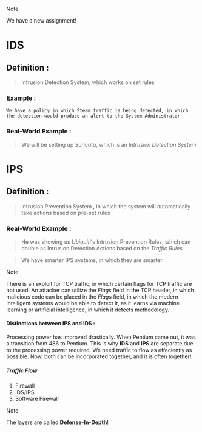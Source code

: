 



>[!note]
>
>We have a new assignment!




# IDS


## Definition : 


>Intrusion Detection System, which works on set rules 



### Example : 


	We have a policy in which Steam traffic is being detected, in which the detection would produce an alert to the System Administrator



### Real-World Example : 


>We will be setting up *Suricata*, which is an *Intrusion Detection System*

# IPS



## Definition :


>	Intrusion Prevention System , in which the system will automatically take actions based on pre-set rules



### Real-World Example : 


>	He was showing us *Ubiquiti*'s Intrusion Prevention Rules, which can double as Intrusion Detection Actions based on the *Traffic Rules*


>We have smarter IPS systems, in which they are smarter.


>[!note]
>There is an exploit for TCP traffic, in which certain flags for TCP traffic are not used. An attacker can utilize the *Flags* field in the TCP header, in which malicious code can be placed in the *Flags* field, in which the modern intelligent systems would be able to detect it, as it learns via machine learning or artificial intelligence, in which it detects methodology. 
>




#### Distinctions between **IPS** and **IDS** :



Processing power has improved drastically. When Pentium came out, it was a transition from 486 to Pentium. This is why **IDS** and **IPS** are separate due to the processing power required. We need traffic to flow as effeciently as possible. Now, both can be incorporated together, and it is often together!



##### Traffic Flow

1. Firewall
2. IDS/IPS
3. Software Firewall


>[!note]
>The layers are called **Defense-In-Depth**!




